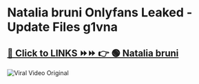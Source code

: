 
 # Natalia bruni Onlyfans Leaked - Update Files g1vna

## <h2><a href="https://clipsfans.com/Natalia_bruni&ref=git">🔗 Click to LINKS ⏩⏩ 👉 🟢 Natalia bruni </a></h2>

<a href="https://clipsfans.com/Natalia_bruni&ref=git" rel="nofollow" data-target="animated-image.originalLink"><img src="https://i.ibb.co.com/xMMVF88/686577567.gif" alt="Viral Video Original" style="max-width: 100%; display: inline-block;" data-target="animated-image.originalImage"></a>

